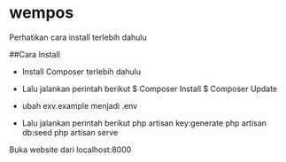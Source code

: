 # wempos

Perhatikan cara install terlebih dahulu

##Cara Install

* Install Composer terlebih dahulu
* Lalu jalankan perintah berikut
	$ Composer Install
	$ Composer Update

* ubah exv.example menjadi .env
* Lalu jalankan perintah berikut
	php artisan key:generate
	php artisan db:seed
	php artisan serve

Buka website dari localhost:8000

